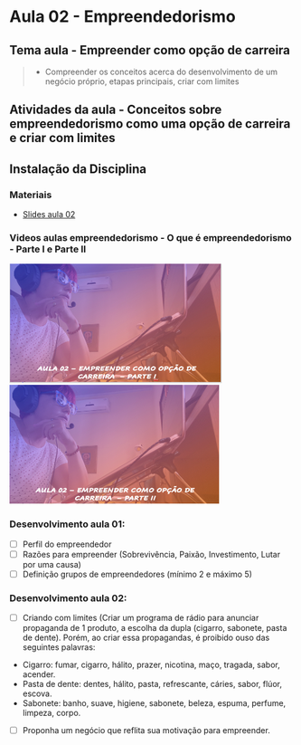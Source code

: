 # Aula 02 - Empreendedorismo
## Tema aula - Empreender como opção de carreira

> * Compreender os conceitos acerca do desenvolvimento de um negócio próprio, etapas principais, criar com limites

## Atividades da aula - Conceitos sobre empreendedorismo como uma opção de carreira e criar com limites

## Instalação da Disciplina

### Materiais
- [Slides aula 02](Aula_2_empreender_como_opcao_de_carreira.pdf)

### Videos aulas empreendedorismo -  O que é empreendedorismo - Parte I e Parte II
[![Aula - O que é empreendedorismo PARTE I](capa_aula3.png)](https://www.youtube.com/watch?v=Gva0Luemg0I)
[![Aula - O que é empreendedorismo PARTE II](capa_aula4.png)](https://www.youtube.com/watch?v=BNWBeOfb0mU)


### Desenvolvimento aula 01: 

- [ ]  Perfil do empreendedor
- [ ]  Razões para empreender (Sobrevivência, Paixão, Investimento, Lutar por uma causa)
- [ ]  Definição grupos de empreendedores (mínimo 2 e máximo 5)

### Desenvolvimento aula 02: 
- [ ]  Criando com limites (Criar um programa de rádio para anunciar propaganda de 1 produto, a escolha da dupla (cigarro, sabonete, pasta de dente). Porém, ao criar essa propagandas, é proibido ouso das seguintes palavras:
- Cigarro: fumar, cigarro, hálito, prazer, nicotina, maço, tragada, sabor, acender.
- Pasta de dente: dentes, hálito, pasta, refrescante, cáries, sabor, flúor, escova.
- Sabonete: banho, suave, higiene, sabonete, beleza, espuma, perfume, limpeza, corpo.
- [ ]  Proponha um negócio que reflita sua motivação para empreender. 
